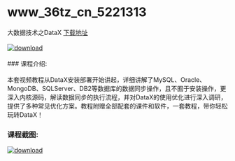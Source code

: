 # www_36tz_cn_5221313
大数据技术之DataX
[下载地址](http://www.36tz.cn/article/5221313 "下载地址")
<br/></br>[![download](http://36tz.cn/muke_img/2021_10_1-15-300x173.png "下载地址")](http://www.36tz.cn/article/5221313 "下载地址")
<br/></br>### 课程介绍:<br/></br>本套视频教程从DataX安装部署开始讲起，详细讲解了MySQL、Oracle、MongoDB、SQLServer、DB2等数据库的数据同步操作，且不囿于安装操作，更深入内核源码，解读数据同步的执行流程，并对DataX的使用优化进行深入调研，提供了多种常见优化方案。教程附赠全部配套的课件和软件，一套教程，带你轻松玩转DataX！

### 课程截图:
[![download](http://36tz.cn/muke_img/2021_10_2-14.png "下载地址")](http://www.36tz.cn/article/5221313 "下载地址")
